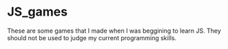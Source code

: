 # JS_games

These are some games that I made when I was beggining to learn JS. They should not be used to judge my current programming skills.
